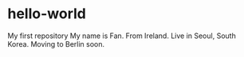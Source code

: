 # hello-world
My first repository
My name is Fan.
From Ireland.
Live in Seoul, South Korea.
Moving to Berlin soon.
